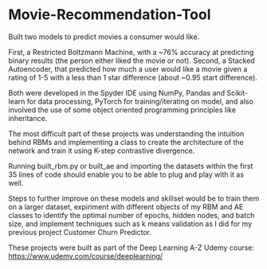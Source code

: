 # Movie-Recommendation-Tool

Built two models to predict movies a consumer would like. 

First, a Restricted Boltzmann Machine, with a ~76% accuracy at predicting binary results (the person either liked the movie or not).
Second, a Stacked Autoencoder, that predicted how much a user would like a movie given a rating of 1-5 with a less than 1 star difference (about ~0.95 start difference).

Both were developed in the Spyder IDE using NumPy, Pandas and Scikit-learn for data processing, PyTorch for training/iterating on model, and also involved the use of some object oriented programming principles like inheritance.

The most difficult part of these projects was understanding the intuition behind RBMs and implementing a class to create the 
architecture of the network and train it using K-step contrastive divergence.

Running built_rbm.py or built_ae and importing the datasets within the first 35 lines of code should enable you to be able to plug and play with it as well.

Steps to further improve on these models and skillset would be to train them on a larger dataset, expiriment with different objects of my RBM and AE classes to identify the optimal number of epochs, hidden nodes, and batch size, and implement techniques such as k means validation as I did for my previous project Customer Churn Predictor. 

These projects were built as part of the Deep Learning A-Z Udemy course: https://www.udemy.com/course/deeplearning/

